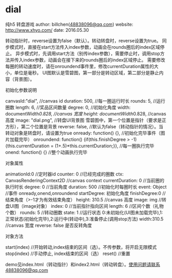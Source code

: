 # dial
纯h5 转盘游戏
author: billchen(48838096@qq.com)
website: http://www.xhyo.com/
date: 2016.05.30

转动指针时，reverse设置为false（默认）。转动转盘时，reverse设置为true。
同步模式时，直接在start方法传入index参数，动画会在rounds圈后的index区域停止。
异步模式时，先调用start方法（别传index参数），需要停止时，调用stop方法并传入index参数，动画会在接下来的rounds圈后的index区域停止。
需要修改每圈的转动速度时，请在onroundend事件里，修改currentDuration属性的大小，单位是毫秒。
UI图默认是雪碧图，第一部分是转动区域，第二部分是静止内容（背景图）。

初始化参数说明

canvasId:"dial", //canvas id
duration: 500, //每一圈运行时长
rounds: 5, //运行圈数
length: 6, //奖品区间数量
degree: 0, //初始化角度
width: documentWidth*0.828, //canvas 宽度
height: documentWidth*0.828, //canvas 高度
image: "dial.png", //转盘UI背景图 雪碧图中，第一个位置是指针（要求是正方形），第二个位置是背景
reverse: false, //默认为false（转动指针的情况）。当转动对象是转盘时，请设置为true
onready: function() {}, //初始化完毕事件（图片加载完毕）
onroundend: function() {if(this.finishDegree > -1) {this.currentDuration = (1+.5)*this.currentDuration;}}, //每一圈执行完毕
onend: function() {} //整个动画执行完毕
			
对象属性

animationId:0 //定时器id
counter: 0 //已经完成的圈数
ctx: CanvasRenderingContext2D //canvas context
currentDuration: 0 //当前圈的执行时长
degree: 0 //当前角度
duration: 500 //初始化时每圈时长
event: Object //事件 onready,onend,onroundend
startDegree: 初始化角度
finishDegree:0 //结束角度（>-1才为有效结束角度）
height: 310.5 //canvas 高度
image: img //转盘UI图（image对象）
index: 0 //当前指针指向区间
length: 6 //区间个数（礼物个数）
rounds: 5 //转动圈数
state: 1 //运行状态 0:未初始化(UI图未加载完毕),1:正常状态(初始化完毕),2:运行中(转动中),3:准备停止(调用stop方法)
width:310.5 //canvas 宽度
reverse: false 是否反转角度

对象方法

start(index) //开始转动,index结束的区间（选）。不传参数，将开启无限模式
stop(index) //手动停止, index结束的区间（选）
reset() //重置
   
demo见index.html（转动指针）和index2.html（转动转盘）。使用问题请联系48838096@qq.com
